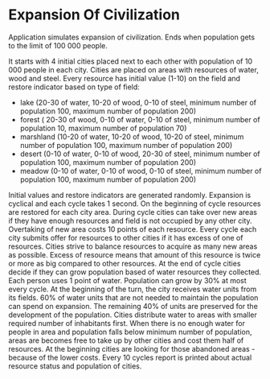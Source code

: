 # Expansion Of Civilization

Application simulates expansion of civilization. Ends when population gets to the limit of 100 000 people.

It starts with 4 initial cities placed next to each other with population of 10 000 people in each city. Cities are placed on areas with resources of water, wood and steel. Every resource has initial value (1-10) on the field and restore indicator based on type of field:
- lake (20-30 of water, 10-20 of wood, 0-10 of steel, minimum number of population 100, maximum number of population 200)
- forest ( 20-30 of wood, 0-10 of water, 0-10 of steel, minimum number of population 10, maximum number of population 70)
- marshland (10-20 of water, 10-20 of wood, 10-20 of steel, minimum number of population 100, maximum number of population 200)
- desert (0-10 of water, 0-10 of wood, 20-30 of steel, minimum number of population 100, maximum number of population 200)
- meadow (0-10 of water, 0-10 of wood, 0-10 of steel, minimum number of population 100, maximum number of population 200)

Initial values and restore indicators are generated randomly. Expansion is cyclical and each cycle takes 1 second. On the beginning of cycle resources are restored for each city area. During cycle cities can take over new areas if they have enough resources and field is not occupied by any other city. Overtaking of new area costs 10 points of each resource. Every cycle each city submits offer for resources to other cities if it has excess of one of resources. Cities strive to balance resources to acquire as many new areas as possible. Excess of resource means that amount of this resource is twice or more as big compared to other resources. At the end of cycle cities decide if they can grow population based of water resources they collected. Each person uses 1 point of water. Population can grow by 30% at most every cycle. At the beginning of the turn, the city receives water units from its fields. 60% of water units that are not needed to maintain the population can spend on expansion. The remaining 40% of units are preserved for the development of the population. Cities distribute water to areas with smaller required number of inhabitants first. When there is no enough water for people in area and population falls below minimum number of population, areas are becomes free to take up by other cities and cost them half of resources. At the beginning cities are looking for those abandoned areas - because of the lower costs.
Every 10 cycles report is printed about actual resource status and population of cities. 

